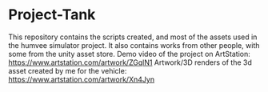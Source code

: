 # Project-Tank
This repository contains the scripts created, and most of the assets used in the humvee simulator project.
It also contains works from other people, with some from the unity asset store.
Demo video of the project on ArtStation: https://www.artstation.com/artwork/ZGqlN1
Artwork/3D renders of the 3d asset created by me for the vehicle: https://www.artstation.com/artwork/Xn4Jyn
